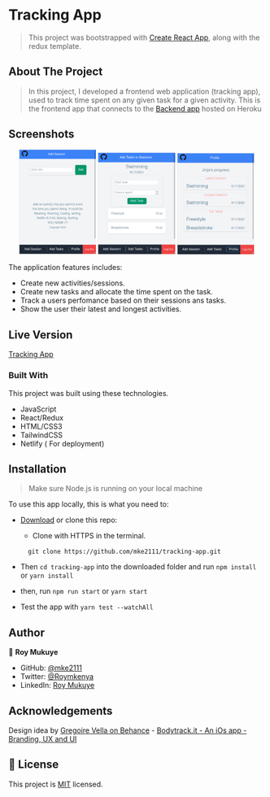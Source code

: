 # Tracking App

> This project was bootstrapped with [Create React App](https://github.com/facebook/create-react-app), along with the redux template.

## About The Project

> In this project, I developed a frontend web application (tracking app), used to track time spent on any given task for a given activity.
> This is the frontend app that connects to the [Backend app](https://github.com/mke2111/tracking-app-api) hosted on Heroku

## Screenshots

<div align='center' class='d-flex'>
  <span align="">
    <img  title='wave' alt='screenshot' src='./two.png' style="width: 30%;">
    <img  title='wave' alt='screenshot' src='./one.png' style="width: 30%;">
    <img  title='wave' alt='screenshot' src='./three.png' style="width: 30%;">
  </span>
</div>

The application features includes:

- Create new activities/sessions.
- Create new tasks and allocate the time spent on the task.
- Track a users perfomance based on their sessions ans tasks.
- Show the user their latest and longest activities.

## Live Version

[Tracking App](https://mke2111-1.netlify.app)

### Built With

This project was built using these technologies.

- JavaScript
- React/Redux
- HTML/CSS3
- TailwindCSS
- Netlify ( For deployment)

## Installation

> Make sure Node.js is running on your local machine

To use this app locally, this is what you need to:

- [Download](https://github.com/mke2111/tracking-app.git) or clone this repo:

  - Clone with HTTPS in the terminal.

  ```
    git clone https://github.com/mke2111/tracking-app.git

  ```

- Then `cd tracking-app` into the downloaded folder and run `npm install` or `yarn install`
- then, run `npm run start` or `yarn start`

- Test the app with `yarn test --watchAll`

## Author

👤 **Roy Mukuye**

- GitHub: [@mke2111](https://github.com/mke2111)
- Twitter: [@Roymkenya](https://twitter.com/Roymkenya)
- LinkedIn: [Roy Mukuye](https://www.linkedin.com/in/roy-mukuye-42b07b1b4)

## Acknowledgements

Design idea by [Gregoire Vella on Behance](https://www.behance.net/gregoirevella) - [Bodytrack.it - An iOs app - Branding, UX and UI](https://www.behance.net/gallery/13271423/Bodytrackit-An-iOs-app-Branding-UX-and-UI)

## 📝 License

This project is [MIT](https://opensource.org/licenses/MIT) licensed.
